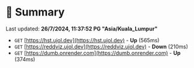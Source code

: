 # 📖 Summary
Last updated: **26/7/2024, 11:37:52 PG "Asia/Kuala_Lumpur"**

- `GET` [https://hst.ujol.dev](https://hst.ujol.dev) - **Up** (565ms)
- `GET` [https://reddviz.ujol.dev](https://reddviz.ujol.dev) - **Down** (210ms)
- `GET` [https://dumb.onrender.com](https://dumb.onrender.com) - **Up** (374ms)
